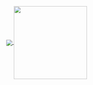 <a href="https://github.com/anuraghazra/github-readme-stats">
  <img align="center" src="https://github-readme-stats.vercel.app/api?username=juiicesb&show_icons=true&count_private=true&theme=tokyonight" />
</a>
<a href="https://github.com/anuraghazra/convoychat">
  <img align="center" src="https://github-readme-stats.vercel.app/api/top-langs/?username=juiicesb&layout=compact&theme=tokyonight" height="195.2px"/>
</a>
